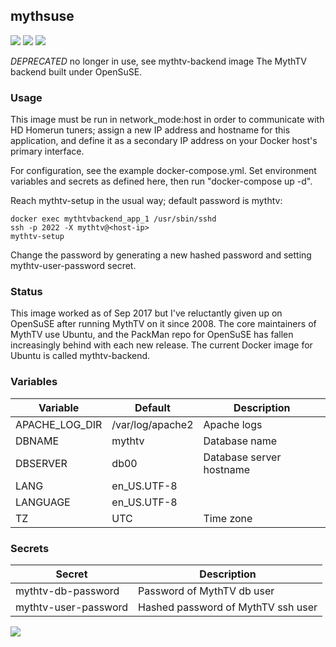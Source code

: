## mythsuse
[![](https://img.shields.io/docker/v/instantlinux/mythsuse?sort=date)](https://microbadger.com/images/instantlinux/mythsuse "Version badge") [![](https://images.microbadger.com/badges/image/instantlinux/mythsuse.svg)](https://microbadger.com/images/instantlinux/mythsuse "Image badge") [![](https://images.microbadger.com/badges/commit/instantlinux/mythsuse.svg)](https://microbadger.com/images/instantlinux/mythsuse "Commit badge")

*DEPRECATED* no longer in use, see mythtv-backend image
The MythTV backend built under OpenSuSE.

### Usage

This image must be run in network_mode:host in order to communicate with HD Homerun tuners; assign a new IP address and hostname for this application, and define it as a secondary IP address on your Docker host's primary interface.

For configuration, see the example docker-compose.yml. Set environment variables and secrets as defined here, then run "docker-compose up -d".

Reach mythtv-setup in the usual way; default password is mythtv:
~~~
docker exec mythtvbackend_app_1 /usr/sbin/sshd
ssh -p 2022 -X mythtv@<host-ip>
mythtv-setup
~~~
Change the password by generating a new hashed password and setting mythtv-user-password secret.

### Status

This image worked as of Sep 2017 but I've reluctantly given up on OpenSuSE after running MythTV on it since 2008. The core maintainers of MythTV use Ubuntu, and the PackMan repo for OpenSuSE has fallen increasingly behind with each new release. The current Docker image for Ubuntu is called mythtv-backend.

### Variables
Variable | Default | Description
-------- | ------- | -----------
APACHE_LOG_DIR | /var/log/apache2 | Apache logs
DBNAME | mythtv | Database name
DBSERVER | db00 | Database server hostname
LANG | en_US.UTF-8 | 
LANGUAGE | en_US.UTF-8 | 
TZ | UTC | Time zone

### Secrets
Secret | Description
------ | -----------
mythtv-db-password | Password of MythTV db user
mythtv-user-password | Hashed password of MythTV ssh user

[![](https://images.microbadger.com/badges/license/instantlinux/mythsuse)](https://microbadger.com/images/instantlinux/mythsuse "License badge")

